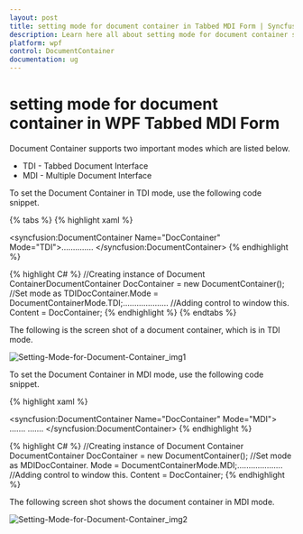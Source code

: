 ```yaml
---
layout: post
title: setting mode for document container in Tabbed MDI Form | Syncfusion
description: Learn here all about setting mode for document container support in Syncfusion WPF Tabbed MDI Form (DocumentContainer) control and more.
platform: wpf
control: DocumentContainer
documentation: ug
---
```


# setting mode for document container in WPF Tabbed MDI Form

Document Container supports two important modes which are listed below. 

* TDI - Tabbed Document Interface
* MDI - Multiple Document Interface

To set the Document Container in TDI mode, use the following code snippet.



{% tabs %}
{% highlight xaml %}
<!-- Adding Document Container -->
<syncfusion:DocumentContainer Name="DocContainer" Mode="TDI">…....…....
</syncfusion:DocumentContainer>
{% endhighlight %}

{% highlight C# %}
//Creating instance of Document ContainerDocumentContainer DocContainer = new DocumentContainer();
//Set mode as TDIDocContainer.Mode = DocumentContainerMode.TDI;….......….......
//Adding control to window this. Content = DocContainer;
{% endhighlight %}
{% endtabs %}


The following is the screen shot of a document container, which is in TDI mode.



![Setting-Mode-for-Document-Container_img1](Setting-Mode-for-Document-Container_images/Setting-Mode-for-Document-Container_img1.jpeg)





To set the Document Container in MDI mode, use the following code snippet.


{% highlight xaml %}
<!-- Adding Document Container -->
<syncfusion:DocumentContainer Name="DocContainer" Mode="MDI">  …....  …....
</syncfusion:DocumentContainer>
{% endhighlight %}

{% highlight C# %} 
//Creating instance of Document Container
DocumentContainer DocContainer = new DocumentContainer();
//Set mode as MDIDocContainer.
Mode = DocumentContainerMode.MDI;….......….......
//Adding control to window this.
Content = DocContainer;
{% endhighlight %}



The following screen shot shows the document container in MDI mode.



![Setting-Mode-for-Document-Container_img2](Setting-Mode-for-Document-Container_images/Setting-Mode-for-Document-Container_img2.jpeg)



